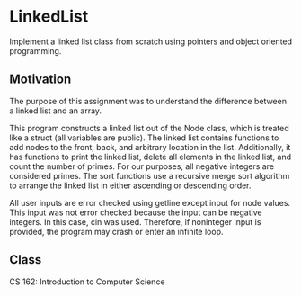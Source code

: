 # LinkedList
Implement a linked list class from scratch using pointers and object oriented programming.

## Motivation
The purpose of this assignment was to understand the difference between a linked list and an array.

This program constructs a linked list out of the Node class, which is treated like a struct (all variables are public).
The linked list contains functions to add nodes to the front, back, and arbitrary location in the list.
Additionally, it has functions to print the linked list, delete all elements in the linked list, and count the number of primes.
For our purposes, all negative integers are considered primes.
The sort functions use a recursive merge sort algorithm to arrange the linked list in either ascending or descending order.

All user inputs are error checked using getline except input for node values.
This input was not error checked because the input can be negative integers. 
In this case, cin was used. 
Therefore, if noninteger input is provided, the program may crash or enter an infinite loop.

## Class
CS 162: Introduction to Computer Science
